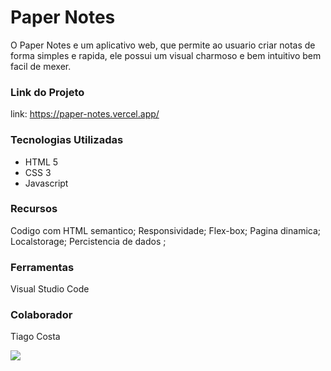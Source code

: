 # Paper Notes
O Paper Notes e um aplicativo web, que permite ao usuario criar notas de forma simples e rapida, ele possui um visual charmoso e bem intuitivo bem facil de mexer.

### Link do Projeto
link: https://paper-notes.vercel.app/

### Tecnologias Utilizadas
- HTML 5 
- CSS 3
- Javascript

### Recursos
Codigo com HTML semantico;
Responsividade;
Flex-box;
Pagina dinamica;
Localstorage;
Percistencia de dados ;

### Ferramentas
Visual Studio Code

### Colaborador
Tiago Costa



![](https://i.postimg.cc/Gt2fVMKY/1.png)